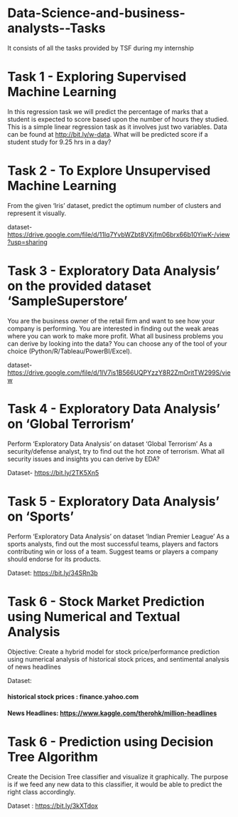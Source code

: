 # Data-Science-and-business-analysts--Tasks
It consists of all the tasks provided by TSF during my internship


# Task 1 - Exploring Supervised Machine Learning
In this regression task we will predict the percentage of marks that a student is expected to score based upon the number of hours they studied.
This is a simple linear regression task as it involves just two variables. Data can be found at http://bit.ly/w-data.
What will be predicted score if a student study for 9.25 hrs in a day? 

# Task 2 - To Explore Unsupervised Machine Learning
From the given ‘Iris’ dataset, predict the optimum number of clusters and represent it visually.

dataset- https://drive.google.com/file/d/11Iq7YvbWZbt8VXjfm06brx66b10YiwK-/view?usp=sharing

# Task 3 - Exploratory Data Analysis’ on the provided dataset ‘SampleSuperstore’
You are the business owner of the retail firm and want to see how your company is performing. You are interested in finding out the weak areas where you can work to make more profit. What all business problems you can derive by looking into the data? You can choose any of the tool of your choice (Python/R/Tableau/PowerBI/Excel).

dataset-https://drive.google.com/file/d/1lV7is1B566UQPYzzY8R2ZmOritTW299S/view

# Task 4 - Exploratory Data Analysis’ on  ‘Global Terrorism’
Perform ‘Exploratory Data Analysis’ on dataset ‘Global Terrorism’
 As a security/defense analyst, try to find out the hot zone of terrorism.
 What all security issues and insights you can derive by EDA?

Dataset- https://bit.ly/2TK5Xn5

# Task 5 - Exploratory Data Analysis’ on  ‘Sports’

Perform ‘Exploratory Data Analysis’ on dataset ‘Indian Premier League’
 As a sports analysts, find out the most successful teams, players and factors
contributing win or loss of a team.
 Suggest teams or players a company should endorse for its products.
 
Dataset: https://bit.ly/34SRn3b


# Task 6 - Stock Market Prediction using Numerical and Textual Analysis

Objective: Create a hybrid model for stock price/performance prediction
using numerical analysis of historical stock prices, and sentimental analysis of
news headlines

Dataset:
#### historical stock prices : finance.yahoo.com
#### News Headlines: https://www.kaggle.com/therohk/million-headlines


# Task 6 - Prediction using Decision Tree Algorithm

Create the Decision Tree classifier and visualize it graphically.
The purpose is if we feed any new data to this classifier, it would be able to
predict the right class accordingly.

Dataset : https://bit.ly/3kXTdox
